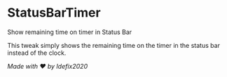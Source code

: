 # StatusBarTimer

Show remaining time on timer in Status Bar

This tweak simply shows the remaining time on the timer in the status bar instead of the clock.

_Made with ❤️ by Idefix2020_
